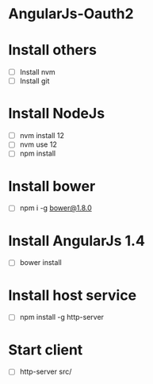 # AngularJs-Oauth2
# Install others
- [ ] Install nvm
- [ ] Install git
# Install NodeJs
- [ ] nvm install 12
- [ ] nvm use 12
- [ ] npm install
# Install bower 
- [ ] npm i -g bower@1.8.0
# Install AngularJs 1.4
- [ ] bower install
# Install host service  
- [ ] npm install -g http-server
# Start client
- [ ] http-server src/